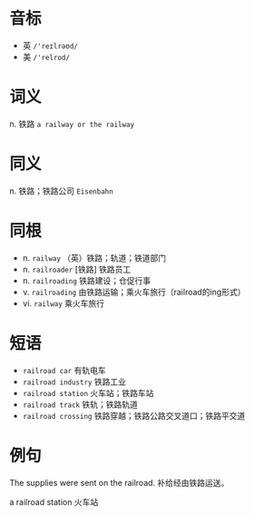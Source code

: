 # 音标

- 英 `/'reɪlrəʊd/`
- 美 `/'relrod/`

# 词义

n. 铁路
`a railway or the railway`

# 同义

n. 铁路；铁路公司
`Eisenbahn`

# 同根

- n. `railway` （英）铁路；轨道；铁道部门
- n. `railroader` [铁路] 铁路员工
- n. `railroading` 铁路建设；仓促行事
- v. `railroading` 由铁路运输；乘火车旅行（railroad的ing形式）
- vi. `railway` 乘火车旅行

# 短语

- `railroad car` 有轨电车
- `railroad industry` 铁路工业
- `railroad station` 火车站；铁路车站
- `railroad track` 铁轨；铁路轨道
- `railroad crossing` 铁路穿越；铁路公路交叉道口；铁路平交道

# 例句

The supplies were sent on the railroad.
补给经由铁路运送。

a railroad station
火车站


